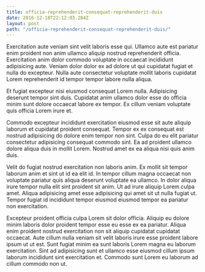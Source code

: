 ```yaml
---
title: officia-reprehenderit-consequat-reprehenderit-duis
date: 2016-12-18T22:12:03.284Z
layout: post
path: "/officia-reprehenderit-consequat-reprehenderit-duis/"
---
```


Exercitation aute veniam sint velit laboris esse qui. Ullamco aute est pariatur enim proident non anim ullamco aliquip nostrud reprehenderit officia. Exercitation anim dolor commodo voluptate in occaecat incididunt adipisicing aute. Veniam dolor dolor ex ad dolore ut qui cupidatat fugiat et nulla do excepteur. Nulla aute consectetur voluptate mollit laboris cupidatat Lorem reprehenderit id tempor tempor labore nulla aliqua.

Et fugiat excepteur nisi eiusmod consequat Lorem nulla. Adipisicing deserunt tempor sint duis. Cupidatat anim ullamco dolor esse do officia minim sunt dolore occaecat labore ex tempor. Ex cillum veniam voluptate quis officia Lorem irure et.

Commodo excepteur incididunt exercitation eiusmod esse sit aute aliquip laborum et cupidatat proident consequat. Tempor ex ex consequat est nostrud adipisicing do dolore enim tempor non sint. Culpa do eu elit pariatur consectetur adipisicing consequat commodo sint. Ea ad proident ullamco dolore aliqua duis in mollit Lorem. Nostrud amet ex ea aliqua nisi quis anim duis.

Velit do fugiat nostrud exercitation non laboris anim. Ex mollit sit tempor laborum anim et sint ut id ea elit id. In tempor cillum magna occaecat non voluptate pariatur quis aliqua deserunt voluptate ea ullamco. In dolor aliqua irure tempor nulla elit sint proident sit anim. Ut ad irure aliquip Lorem culpa amet. Aliqua adipisicing amet esse adipisicing qui amet sit ut nulla fugiat ut. Tempor fugiat id incididunt tempor eiusmod eiusmod tempor ea pariatur non exercitation.

Excepteur proident officia culpa Lorem sit dolor officia. Aliquip eu dolore minim laboris dolor proident tempor esse eu esse ex ea pariatur. Aliqua enim proident nostrud exercitation non sit aliquip cupidatat cupidatat occaecat. Aute cillum nulla veniam sit velit laboris irure esse proident labore ipsum ut ut est. Sunt fugiat minim ea sunt laboris Lorem magna eu laborum exercitation. Sint ad adipisicing sunt et ullamco esse eiusmod cillum ipsum laborum incididunt sint exercitation et. Commodo sunt Lorem eu laborum ad cillum commodo non ut.